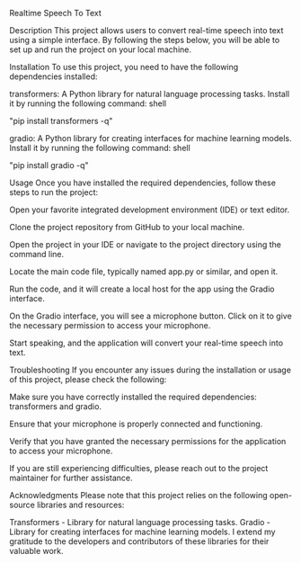 Realtime Speech To Text 


Description
This project allows users to convert real-time speech into text using a simple interface. By following the steps below, you will be able to set up and run the project on your local machine.

Installation
To use this project, you need to have the following dependencies installed:

transformers: A Python library for natural language processing tasks. Install it by running the following command:
shell

"pip install transformers -q"

gradio: A Python library for creating interfaces for machine learning models. Install it by running the following command:
shell

"pip install gradio -q"

Usage
Once you have installed the required dependencies, follow these steps to run the project:

Open your favorite integrated development environment (IDE) or text editor.

Clone the project repository from GitHub to your local machine.

Open the project in your IDE or navigate to the project directory using the command line.

Locate the main code file, typically named app.py or similar, and open it.

Run the code, and it will create a local host for the app using the Gradio interface.

On the Gradio interface, you will see a microphone button. Click on it to give the necessary permission to access your microphone.

Start speaking, and the application will convert your real-time speech into text.

Troubleshooting
If you encounter any issues during the installation or usage of this project, please check the following:

Make sure you have correctly installed the required dependencies: transformers and gradio.

Ensure that your microphone is properly connected and functioning.

Verify that you have granted the necessary permissions for the application to access your microphone.

If you are still experiencing difficulties, please reach out to the project maintainer for further assistance.

Acknowledgments
Please note that this project relies on the following open-source libraries and resources:

Transformers - Library for natural language processing tasks.
Gradio - Library for creating interfaces for machine learning models.
I extend my gratitude to the developers and contributors of these libraries for their valuable work.

